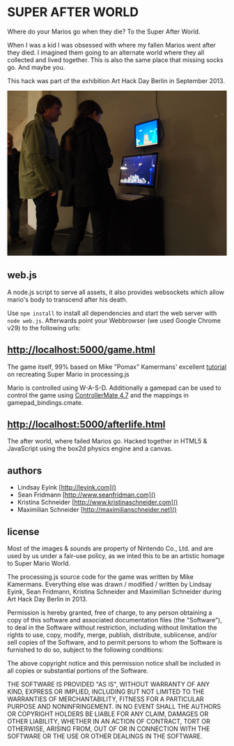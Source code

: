 SUPER AFTER WORLD
=================
Where do your Marios go when they die? To the Super After World. 

When I was a kid I was obsessed with where my fallen Marios went after they died. I imagined them going to an alternate world where they all collected and lived together. This is also the same place that missing socks go. And maybe you.

This hack was part of the exhibition Art Hack Day Berlin in September 2013.

![a photo taken during the exhibition](doc/P9282434.jpg)

web.js
------

A node.js script to serve all assets, it also provides websockets which
allow mario's body to transcend after his death.

Use `npm install` to install all dependencies and start the web server with `node web.js`.
Afterwards point your Webbrowser (we used Google Chrome v29) to the following urls:


[http://localhost:5000/game.html]()
----------
The game itself, 99% based on Mike "Pomax"
Kamermans' excellent
[tutorial](http://processingjs.nihongoresources.com/test/PjsGameEngine/docs/tutorial/mario.html)
on recreating Super Mario in processing.js

Mario is controlled using W-A-S-D. Additionally
a gamepad can be used to control the game using
[ControllerMate 4.7](http://www.orderedbytes.com/controllermate/) and
the mappings in gamepad_bindings.cmate.

[http://localhost:5000/afterlife.html]()
--------------
The after world, where failed Marios go. Hacked together in HTML5 &
JavaScript using the box2d physics engine and a canvas.

authors
-------
* Lindsay Eyink [http://leyink.com]()
* Sean Fridmann [http://www.seanfridman.com]()
* Kristina Schneider [http://www.kristinaschneider.com]()
* Maximilian Schneider [http://maximilianschneider.net]()

license
-------
Most of the images & sounds are property of Nintendo Co., Ltd. and are used by us under a fair-use policy, as we inted this to be an artistic homage to Super Mario World.

The processing.js source code for the game was written by Mike Kamermans. Everything else was drawn / modified / written by Lindsay Eyink, Sean Fridmann, Kristina Schneider and Maximilian Schneider during Art Hack Day Berlin in 2013.

Permission is hereby granted, free of charge, to any person obtaining a copy of this software and associated documentation files (the "Software"), to deal in the Software without restriction, including without limitation the rights to use, copy, modify, merge, publish, distribute, sublicense, and/or sell copies of the Software, and to permit persons to whom the Software is furnished to do so, subject to the following conditions:

The above copyright notice and this permission notice shall be included in all copies or substantial portions of the Software.

THE SOFTWARE IS PROVIDED "AS IS", WITHOUT WARRANTY OF ANY KIND, EXPRESS OR IMPLIED, INCLUDING BUT NOT LIMITED TO THE WARRANTIES OF MERCHANTABILITY, FITNESS FOR A PARTICULAR PURPOSE AND NONINFRINGEMENT. IN NO EVENT SHALL THE AUTHORS OR COPYRIGHT HOLDERS BE LIABLE FOR ANY CLAIM, DAMAGES OR OTHER LIABILITY, WHETHER IN AN ACTION OF CONTRACT, TORT OR OTHERWISE, ARISING FROM, OUT OF OR IN CONNECTION WITH THE SOFTWARE OR THE USE OR OTHER DEALINGS IN THE SOFTWARE.

